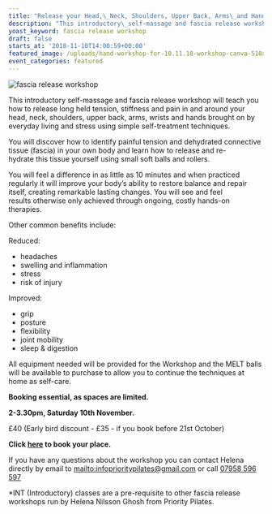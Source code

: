 ```yaml
---
title: "Release your Head,\_Neck, Shoulders, Upper Back, Arms\_and Hands (INT*)"
description: "This introductory\_self-massage and fascia release workshop will teach you how to release long held tension, stiffness and pain in and around your head, neck,\_shoulders, upper back, arms, wrists and hands brought on by everyday\_living and stress using simple self-treatment techniques.\_"
yoast_keyword: fascia release workshop
draft: false
starts_at: '2018-11-10T14:00:59+00:00'
featured_image: /uploads/hand-workshop-for-10.11.18-workshop-canva-510x250px.jpg
event_categories: featured
---
```

![fascia release workshop](/uploads/hand-workshop-for-10.11.18-workshop-canva-510x250px.jpg)

This introductory self-massage and fascia release workshop will teach you how to release long held tension, stiffness and pain in and around your head, neck, shoulders, upper back, arms, wrists and hands brought on by everyday living and stress using simple self-treatment techniques. 

​You will discover how to identify painful tension and dehydrated connective tissue (fascia) in your own body and learn how to release and re-hydrate this tissue yourself using small soft balls and rollers.

​You will feel a difference in as little as 10 minutes and when practiced regularly it will improve your body’s ability to restore balance and repair itself, creating remarkable lasting changes. You will see and feel results otherwise only achieved through ongoing, costly hands-on therapies.

Other common benefits include:

Reduced:

* headaches
* swelling and inflammation
* stress​
* risk of injury

​Improved:

* grip
* posture
* flexibility
* joint mobility
* sleep & digestion
  ​

All equipment needed will be provided for the Workshop and the MELT balls will be available to purchase to allow you to continue the techniques at home as self-care.

**Booking essential, as spaces are limited.**

**2-3.30pm, Saturday 10th November.**

£40 (Early bird discount - £35 - if you book before 21st October)

**Click [here](https://www.prioritypilates.com/self-massage-workshops) to book your place.** 

If you have any questions about the workshop you can contact Helena directly by email to <mailto:infoprioritypilates@gmail.com> or call [07958 596 597](tel:07958596597)

\*INT (Introductory) classes are a pre-requisite to other fascia release workshops run by Helena Nilsson Ghosh from Priority Pilates.
